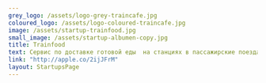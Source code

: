 ```yaml
---
grey_logo: /assets/logo-grey-traincafe.jpg
coloured_logo: /assets/logo-coloured-traincafe.jpg
image: /assets/startup-trainfood.jpg
small_image: /assets/startup-albumen-copy.jpg
title: Trainfood
text: Сервис по доставке готовой еды  на станциях в пассажирские поезда.
link: "http://apple.co/2ijJFrM"
layout: StartupsPage
---
```

